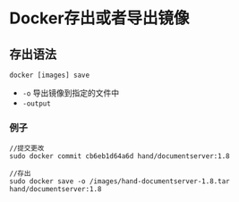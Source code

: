 # Docker存出或者导出镜像

## 存出语法
```
docker [images] save 
```
- `-o` 导出镜像到指定的文件中
- `-output`


### 例子
```
//提交更改
sudo docker commit cb6eb1d64a6d hand/documentserver:1.8

//存出
sudo docker save -o /images/hand-documentserver-1.8.tar hand/documentserver:1.8
```

